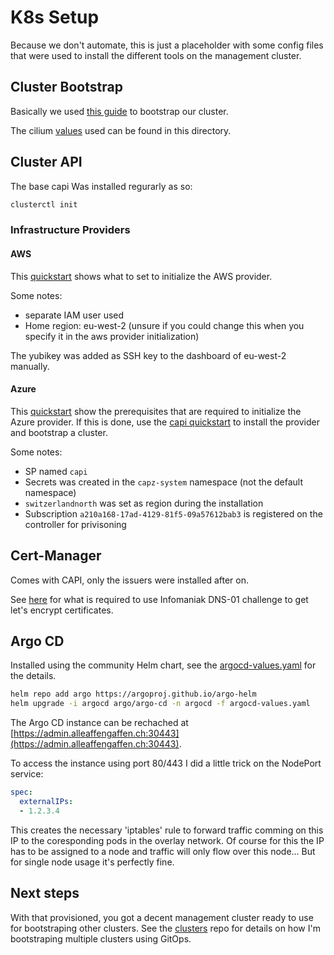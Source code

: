 # K8s Setup

Because we don't automate, this is just a placeholder with some config files that were used to install the different tools on the management cluster.

## Cluster Bootstrap

Basically we used [this guide](https://wiki.technat.ch/Kubernetes/k8s_kubeadm.html) to bootstrap our cluster.

The cilium [values](cilium-values.yaml) used can be found in this directory.

## Cluster API

The base capi Was installed regurarly as so:

```bash
clusterctl init
```

### Infrastructure Providers

#### AWS

This [quickstart](https://cluster-api-aws.sigs.k8s.io/getting-started.html) shows what to set to initialize the AWS provider.

Some notes:
- separate IAM user used
- Home region: eu-west-2 (unsure if you could change this when you specify it in the aws provider initialization)

The yubikey was added as SSH key to the dashboard of eu-west-2 manually.

#### Azure

This [quickstart](https://capz.sigs.k8s.io/topics/getting-started.html) show the prerequisites that are required to initialize the Azure provider. If this is done, use the [capi quickstart](https://cluster-api.sigs.k8s.io/user/quick-start.html) to install the provider and bootstrap a cluster.

Some notes:
- SP named `capi`
- Secrets was created in the `capz-system` namespace (not the default namespace)
- `switzerlandnorth` was set as region during the installation
- Subscription `a210a168-17ad-4129-81f5-09a57612bab3` is registered on the controller for privisoning

## Cert-Manager

Comes with CAPI, only the issuers were installed after on.

See [here](https://github.com/Infomaniak/cert-manager-webhook-infomaniak) for what is required to use Infomaniak DNS-01 challenge to get let's encrypt certificates.

## Argo CD

Installed using the community Helm chart, see the [argocd-values.yaml](./argocd-values.yaml) for the details.

```bash
helm repo add argo https://argoproj.github.io/argo-helm
helm upgrade -i argocd argo/argo-cd -n argocd -f argocd-values.yaml
```

The Argo CD instance can be rechached at [https://admin.alleaffengaffen.ch:30443](https://admin.alleaffengaffen.ch:30443).

To access the instance using port 80/443 I did a little trick on the NodePort service:

```yaml
spec:
  externalIPs:
  - 1.2.3.4
```

This creates the necessary 'iptables' rule to forward traffic comming on this IP to the coresponding pods in the overlay network. Of course for this the IP has to be assigned to a node and traffic will only flow over this node... But for single node usage it's perfectly fine.

## Next steps

With that provisioned, you got a decent management cluster ready to use for bootstraping other clusters. See the [clusters](https://github.com/alleaffengaffen/clusters) repo for details on how I'm bootstraping multiple clusters using GitOps.
